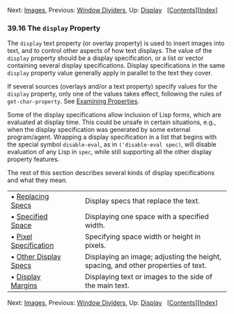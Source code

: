 

Next: [Images](Images.html), Previous: [Window Dividers](Window-Dividers.html), Up: [Display](Display.html)   \[[Contents](index.html#SEC_Contents "Table of contents")]\[[Index](Index.html "Index")]

### 39.16 The `display` Property

The `display` text property (or overlay property) is used to insert images into text, and to control other aspects of how text displays. The value of the `display` property should be a display specification, or a list or vector containing several display specifications. Display specifications in the same `display` property value generally apply in parallel to the text they cover.

If several sources (overlays and/or a text property) specify values for the `display` property, only one of the values takes effect, following the rules of `get-char-property`. See [Examining Properties](Examining-Properties.html).

Some of the display specifications allow inclusion of Lisp forms, which are evaluated at display time. This could be unsafe in certain situations, e.g., when the display specification was generated by some external program/agent. Wrapping a display specification in a list that begins with the special symbol `disable-eval`, as in `('disable-eval spec)`, will disable evaluation of any Lisp in `spec`, while still supporting all the other display property features.

The rest of this section describes several kinds of display specifications and what they mean.

|                                                   |    |                                                                                   |
| :------------------------------------------------ | -- | :-------------------------------------------------------------------------------- |
| • [Replacing Specs](Replacing-Specs.html)         |    | Display specs that replace the text.                                              |
| • [Specified Space](Specified-Space.html)         |    | Displaying one space with a specified width.                                      |
| • [Pixel Specification](Pixel-Specification.html) |    | Specifying space width or height in pixels.                                       |
| • [Other Display Specs](Other-Display-Specs.html) |    | Displaying an image; adjusting the height, spacing, and other properties of text. |
| • [Display Margins](Display-Margins.html)         |    | Displaying text or images to the side of the main text.                           |

Next: [Images](Images.html), Previous: [Window Dividers](Window-Dividers.html), Up: [Display](Display.html)   \[[Contents](index.html#SEC_Contents "Table of contents")]\[[Index](Index.html "Index")]

